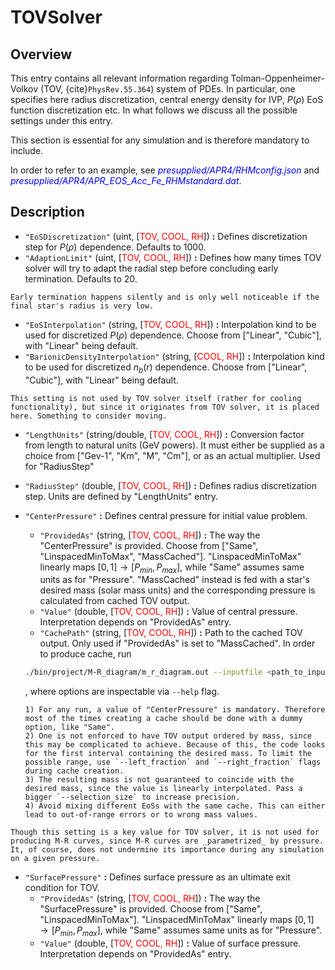 # TOVSolver

## Overview

This entry contains all relevant information regarding Tolman-Oppenheimer-Volkov (TOV, {cite}`PhysRev.55.364`) system of PDEs. In particular, one specifies here radius discretization, central energy density for IVP, $P(\rho)$ EoS function discretization etc.
In what follows we discuss all the possible settings under this entry.

This section is essential for any simulation and is therefore mandatory to include.

In order to refer to an example, see <span style="color:blue">_presupplied/APR4/RHMconfig.json_</span> and <span style="color:blue">_presupplied/APR4/APR_EOS_Acc_Fe_RHMstandard.dat_</span>.

## Description

- `"EoSDiscretization"` (uint, [<span style="color:red">TOV, COOL, RH</span>]) **:** Defines discretization step for $P(\rho)$ dependence. Defaults to 1000.
- `"AdaptionLimit"` (uint, [<span style="color:red">TOV, COOL, RH</span>]) **:** Defines how many times TOV solver will try to adapt the radial step before concluding early termination. Defaults to 20.
```{warning}
Early termination happens silently and is only well noticeable if the final star's radius is very low.
```
- `"EoSInterpolation"` (string, [<span style="color:red">TOV, COOL, RH</span>]) **:** Interpolation kind to be used for discretized $P(\rho)$ dependence. Choose from ["Linear", "Cubic"], with "Linear" being default. 
- `"BarionicDensityInterpolation"` (string, [<span style="color:red">COOL, RH</span>]) **:** Interpolation kind to be used for discretized $n_b(r)$ dependence. Choose from ["Linear", "Cubic"], with "Linear" being default. 
```{note}
This setting is not used by TOV solver itself (rather for cooling functionality), but since it originates from TOV solver, it is placed here. Something to consider moving.
```
- `"LengthUnits"` (string/double, [<span style="color:red">TOV, COOL, RH</span>]) **:** Conversion factor from length to natural units (GeV powers). It must either be supplied as a choice from ["Gev-1", "Km", "M", "Cm"], or as an actual multiplier. Used for "RadiusStep"

- `"RadiusStep"` (double, [<span style="color:red">TOV, COOL, RH</span>]) **:** Defines radius discretization step. Units are defined by "LengthUnits" entry.

- `"CenterPressure"` **:** Defines central pressure for initial value problem.
    - `"ProvidedAs"` (string, [<span style="color:red">TOV, COOL, RH</span>]) **:** The way the "CenterPressure" is provided. Choose from ["Same", "LinspacedMinToMax", "MassCached"]. "LinspacedMinToMax" linearly maps $[0,1] \rightarrow [P_{min}, P_{max}]$, while "Same" assumes same units as for "Pressure". "MassCached" instead is fed with a star's desired mass (solar mass units) and the corresponding pressure is calculated from cached TOV output.
    - `"Value"` (double, [<span style="color:red">TOV, COOL, RH</span>]) **:** Value of central pressure. Interpretation depends on "ProvidedAs" entry.
    - `"CachePath"` (string, [<span style="color:red">TOV, COOL, RH</span>]) **:** Path to the cached TOV output. Only used if "ProvidedAs" is set to "MassCached". In order to produce cache, run
    ```bash
    ./bin/project/M-R_diagram/m_r_diagram.out --inputfile <path_to_inputfile> [OPTIONS] > <path_to_cache>
    ```
    , where options are inspectable via `--help` flag.
    ```{warning}
    1) For any run, a value of "CenterPressure" is mandatory. Therefore most of the times creating a cache should be done with a dummy option, like "Same".
    2) One is not enforced to have TOV output ordered by mass, since this may be complicated to achieve. Because of this, the code looks for the first interval containing the desired mass. To limit the possible range, use `--left_fraction` and `--right_fraction` flags during cache creation.
    3) The resulting mass is not guaranteed to coincide with the desired mass, since the value is linearly interpolated. Pass a bigger `--selection_size` to increase precision.
    4) Avoid mixing different EoSs with the same cache. This can either lead to out-of-range errors or to wrong mass values.
    ```

```{note}
Though this setting is a key value for TOV solver, it is not used for producing M-R curves, since M-R curves are _parametrized_ by pressure. It, of course, does not undermine its importance during any simulation on a given pressure.
```
- `"SurfacePressure"` **:** Defines surface pressure as an ultimate exit condition for TOV.
    - `"ProvidedAs"` (string, [<span style="color:red">TOV, COOL, RH</span>]) **:** The way the "SurfacePressure" is provided. Choose from ["Same", "LinspacedMinToMax"]. "LinspacedMinToMax" linearly maps $[0,1] \rightarrow [P_{min}, P_{max}]$, while "Same" assumes same units as for "Pressure".
    - `"Value"` (double, [<span style="color:red">TOV, COOL, RH</span>]) **:** Value of surface pressure. Interpretation depends on "ProvidedAs" entry.